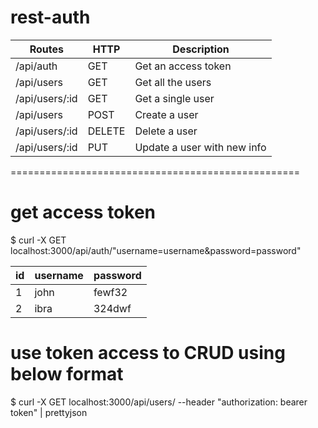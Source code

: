 # rest-auth


Routes | HTTP | Description |
------------ | ----------- | -------|
/api/auth | GET | Get an access token
/api/users | GET | Get all the users
/api/users/:id | GET | Get a single user
/api/users | POST | Create a user
/api/users/:id | DELETE | Delete a user
/api/users/:id | PUT | Update a user with new info

==================================================

# get access token
$ curl -X GET localhost:3000/api/auth/"username=username&password=password"

id | username | password |
------------ | ----------- | -------|
1 | john | fewf32
2 | ibra | 324dwf

# use token access to CRUD using below format
$ curl -X GET localhost:3000/api/users/ --header "authorization: bearer token" | prettyjson
